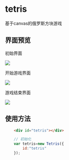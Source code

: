 # tetris
基于canvas的俄罗斯方块游戏
## 界面预览
初始界面

![](http://onix7zh9h.bkt.clouddn.com/17-10-9/1766957.jpg)

开始游戏界面

![](http://onix7zh9h.bkt.clouddn.com/17-10-9/84127092.jpg)

游戏结束界面

![](http://onix7zh9h.bkt.clouddn.com/17-10-9/10065682.jpg)

## 使用方法
```html
    <div id="tetris"></div>
```
```javascript
    // 初始化
    var tetris=new Tetris({
        id:"tetris"
    });
```

